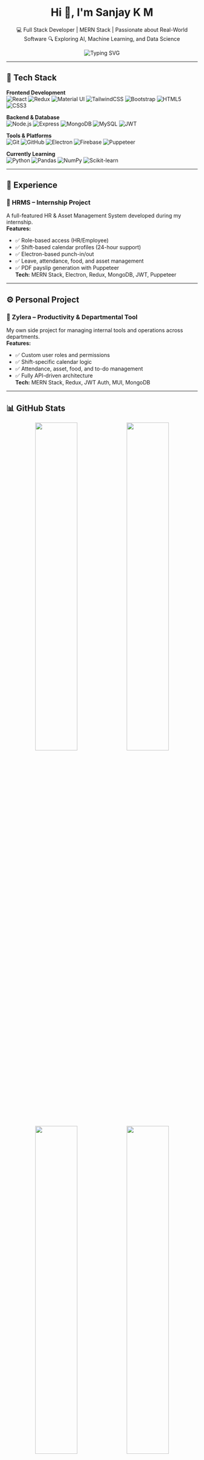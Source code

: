 <h1 align="center">Hi 👋, I'm Sanjay K M</h1>
<p align="center">
  💻 Full Stack Developer | MERN Stack | Passionate about Real-World Software  
  🔍 Exploring AI, Machine Learning, and Data Science
</p>

<p align="center">
  <img src="https://readme-typing-svg.demolab.com?font=Fira+Code&weight=500&size=22&pause=1000&center=true&vCenter=true&width=435&lines=Full+Stack+Developer;MERN+Stack+Engineer;Building+Real-world+Web+Apps;Learning+AI+%2F+ML+%2F+Data+Science" alt="Typing SVG" />
</p>

---

## 🔧 Tech Stack

**Frontend Development**  
![React](https://img.shields.io/badge/React-61DAFB.svg?logo=react&logoColor=black)
![Redux](https://img.shields.io/badge/Redux-764ABC.svg?logo=redux&logoColor=white)
![Material UI](https://img.shields.io/badge/Material--UI-007FFF.svg?logo=mui&logoColor=white)
![TailwindCSS](https://img.shields.io/badge/TailwindCSS-06B6D4.svg?logo=tailwindcss&logoColor=white)
![Bootstrap](https://img.shields.io/badge/Bootstrap-563D7C.svg?logo=bootstrap&logoColor=white)
![HTML5](https://img.shields.io/badge/HTML5-E34F26.svg?logo=html5&logoColor=white)
![CSS3](https://img.shields.io/badge/CSS3-1572B6.svg?logo=css3&logoColor=white)

**Backend & Database**  
![Node.js](https://img.shields.io/badge/Node.js-339933.svg?logo=node.js&logoColor=white)
![Express](https://img.shields.io/badge/Express.js-000000.svg?logo=express&logoColor=white)
![MongoDB](https://img.shields.io/badge/MongoDB-47A248.svg?logo=mongodb&logoColor=white)
![MySQL](https://img.shields.io/badge/MySQL-00758F.svg?logo=mysql&logoColor=white)
![JWT](https://img.shields.io/badge/JWT-black?logo=jsonwebtokens&logoColor=white)

**Tools & Platforms**  
![Git](https://img.shields.io/badge/Git-F05032.svg?logo=git&logoColor=white)
![GitHub](https://img.shields.io/badge/GitHub-181717.svg?logo=github&logoColor=white)
![Electron](https://img.shields.io/badge/Electron-47848F.svg?logo=electron&logoColor=white)
![Firebase](https://img.shields.io/badge/Firebase-used%20for%20data%20retrieval-yellow?logo=firebase&logoColor=black)
![Puppeteer](https://img.shields.io/badge/Puppeteer-40B5A4.svg?logo=puppeteer&logoColor=white)

**Currently Learning**  
![Python](https://img.shields.io/badge/Python-3776AB.svg?logo=python&logoColor=white)
![Pandas](https://img.shields.io/badge/Pandas-150458.svg?logo=pandas&logoColor=white)
![NumPy](https://img.shields.io/badge/Numpy-013243.svg?logo=numpy&logoColor=white)
![Scikit-learn](https://img.shields.io/badge/Scikit--learn-F7931E.svg?logo=scikit-learn&logoColor=white)

---

## 💼 Experience

### 🏢 HRMS – Internship Project  
A full-featured HR & Asset Management System developed during my internship.  
**Features:**
- ✅ Role-based access (HR/Employee)
- ✅ Shift-based calendar profiles (24-hour support)
- ✅ Electron-based punch-in/out
- ✅ Leave, attendance, food, and asset management
- ✅ PDF payslip generation with Puppeteer  
**Tech:** MERN Stack, Electron, Redux, MongoDB, JWT, Puppeteer

---

## ⚙️ Personal Project

### 🚀 Zylera – Productivity & Departmental Tool  
My own side project for managing internal tools and operations across departments.  
**Features:**
- ✅ Custom user roles and permissions  
- ✅ Shift-specific calendar logic  
- ✅ Attendance, asset, food, and to-do management  
- ✅ Fully API-driven architecture  
**Tech:** MERN Stack, Redux, JWT Auth, MUI, MongoDB

---

## 📊 GitHub Stats

<p align="center">
  <img src="https://github-readme-stats.vercel.app/api?username=Sanjay-k-m&show_icons=true&theme=tokyonight&hide_border=false&include_all_commits=true&count_private=true" width="47%" />
  <img src="https://github-readme-streak-stats.herokuapp.com/?user=Sanjay-k-m&theme=tokyonight&hide_border=false" width="47%" />
</p>

<p align="center">
  <img src="https://github-readme-stats.vercel.app/api/top-langs/?username=Sanjay-k-m&layout=compact&theme=tokyonight&hide_border=false" width="47%" />
  <img src="https://github-profile-summary-cards.vercel.app/api/cards/profile-details?username=Sanjay-k-m&theme=tokyonight" width="47%" />
</p>

<p align="center">
  <img src="https://github-readme-activity-graph.cyclic.app/graph?username=Sanjay-k-m&theme=tokyo-night&hide_border=false&area=true" />
</p>

---

## 📫 Let's Connect

<p align="left">
  <a href="mailto:sanjay_k.m@outlook.com"><img src="https://img.shields.io/badge/Email-sanjay_k.m@outlook.com-blue?style=for-the-badge&logo=gmail"></a>
  <a href="https://www.linkedin.com/in/sanjay-k-m/"><img src="https://img.shields.io/badge/LinkedIn-Sanjay%20K%20M-blue?style=for-the-badge&logo=linkedin"></a>
  <a href="https://github.com/Sanjay-k-m"><img src="https://img.shields.io/badge/GitHub-Sanjay--k--m-black?style=for-the-badge&logo=github"></a>
</p>

---

## 💡 About Me

I’m an introvert who enjoys building meaningful software that solves real-world problems.  
I believe in deep focus, clean code, and continuous learning — one project at a time.

---

<p align="center">
  <img src="https://quotes-github-readme.vercel.app/api?type=horizontal&theme=tokyonight" />
</p>
